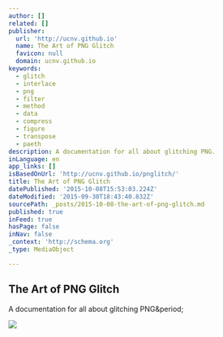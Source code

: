 ```yaml
---
author: []
related: []
publisher:
  url: 'http://ucnv.github.io'
  name: The Art of PNG Glitch
  favicon: null
  domain: ucnv.github.io
keywords:
  - glitch
  - interlace
  - png
  - filter
  - method
  - data
  - compress
  - figure
  - transpose
  - paeth
description: A documentation for all about glitching PNG.
inLanguage: en
app_links: []
isBasedOnUrl: 'http://ucnv.github.io/pnglitch/'
title: The Art of PNG Glitch
datePublished: '2015-10-08T15:53:03.224Z'
dateModified: '2015-09-30T18:43:40.832Z'
sourcePath: _posts/2015-10-08-the-art-of-png-glitch.md
published: true
inFeed: true
hasPage: false
inNav: false
_context: 'http://schema.org'
_type: MediaObject

---
```

<article style=""><h1>The Art of PNG Glitch</h1><p>A documentation for all about glitching PNG&amp;period;</p><img src="http://ucnv.github.io/pnglitch/files/header.jpg" /></article>